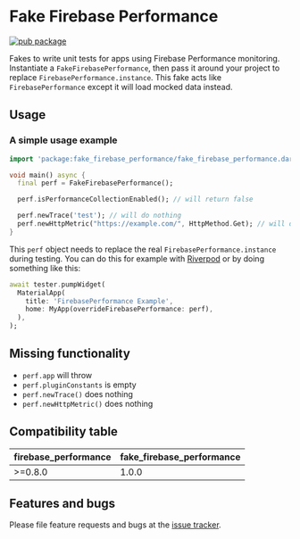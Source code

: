 # Fake Firebase Performance

[![pub package](https://img.shields.io/pub/v/fake_firebase_performance.svg)](https://pub.dartlang.org/packages/fake_firebase_performance)

Fakes to write unit tests for apps using Firebase Performance monitoring. Instantiate a `FakeFirebasePerformance`, then pass it around your project to replace `FirebasePerformance.instance`. This fake acts like `FirebasePerformance` except it will load mocked data instead.

## Usage

### A simple usage example

```dart
import 'package:fake_firebase_performance/fake_firebase_performance.dart';

void main() async {
  final perf = FakeFirebasePerformance();

  perf.isPerformanceCollectionEnabled(); // will return false

  perf.newTrace('test'); // will do nothing
  perf.newHttpMetric("https://example.com/", HttpMethod.Get); // will do nothing
}
```

This `perf` object needs to replace the real `FirebasePerformance.instance` during testing. You can do this for example with [Riverpod](https://pub.dev/packages/riverpod) or by doing something like this:

```dart
await tester.pumpWidget(
  MaterialApp(
    title: 'FirebasePerformance Example',
    home: MyApp(overrideFirebasePerformance: perf),
  ),
);
```

## Missing functionality

- `perf.app` will throw
- `perf.pluginConstants` is empty
- `perf.newTrace()` does nothing
- `perf.newHttpMetric()` does nothing

## Compatibility table

| firebase_performance | fake_firebase_performance |
| -------------------- | ------------------------- |
| >=0.8.0              | 1.0.0                     |

## Features and bugs

Please file feature requests and bugs at the [issue tracker](https://github.com/CiriousJoker/fake_firebase_performance/issues).
